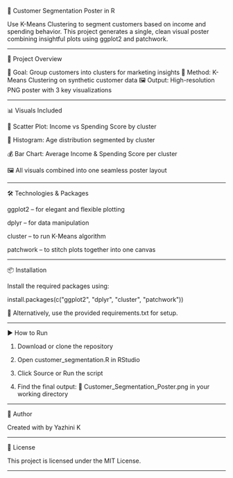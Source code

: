 
🧠 Customer Segmentation Poster in R

Use K-Means Clustering to segment customers based on income and spending behavior. This project generates a single, clean visual poster combining insightful plots using ggplot2 and patchwork.


---

🔹 Project Overview

🚀 Goal: Group customers into clusters for marketing insights
🧪 Method: K-Means Clustering on synthetic customer data
🖼️ Output: High-resolution PNG poster with 3 key visualizations


---

📊 Visuals Included

🎯 Scatter Plot: Income vs Spending Score by cluster

🧓 Histogram: Age distribution segmented by cluster

💰 Bar Chart: Average Income & Spending Score per cluster

🖼️ All visuals combined into one seamless poster layout



---

🛠 Technologies & Packages

ggplot2 – for elegant and flexible plotting

dplyr – for data manipulation

cluster – to run K-Means algorithm

patchwork – to stitch plots together into one canvas



---

📦 Installation

Install the required packages using:

install.packages(c("ggplot2", "dplyr", "cluster", "patchwork"))

📁 Alternatively, use the provided requirements.txt for setup.


---

▶️ How to Run

1. Download or clone the repository


2. Open customer_segmentation.R in RStudio


3. Click Source or Run the script


4. Find the final output:
🎨 Customer_Segmentation_Poster.png in your working directory




---

👤 Author

Created with  by Yazhini K


---

📄 License

This project is licensed under the MIT License.


---

